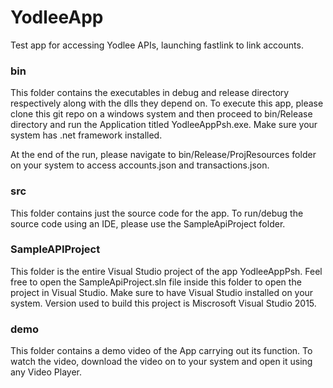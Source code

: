 # YodleeApp
Test app for accessing Yodlee APIs, launching fastlink to link accounts.

### bin
This folder contains the executables in debug and release directory respectively along with the dlls they depend on.
To execute this app, please clone this git repo on a windows system and then proceed to bin/Release directory and
run the Application titled YodleeAppPsh.exe. Make sure your system has .net framework installed.

At the end of the run, please navigate to bin/Release/ProjResources folder on your system to access accounts.json 
and transactions.json.

### src
This folder contains just the source code for the app. To run/debug the source code using an IDE, please use the 
SampleApiProject folder.

### SampleAPIProject
This folder is the entire Visual Studio project of the app YodleeAppPsh. Feel free to open the SampleApiProject.sln 
file inside this folder to open the project in Visual Studio. Make sure to have Visual Studio installed on your system.
Version used to build this project is Miscrosoft Visual Studio 2015.

### demo
This folder contains a demo video of the App carrying out its function. To watch the video, download the video on to your system
and open it using any Video Player.
